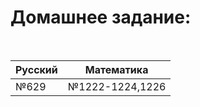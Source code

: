 # Домашнее задание:
<br/>
<table class="tg">
<thead>
  <tr>
    <th class="tg-wgsn"><span style="font-weight:bold">Русский</span></th>
    <th class="tg-0pky"><span style="font-weight:bold">Математика</span></th>
  </tr>
</thead>
<tbody>
  <tr>
    <td class="tg-9gth">№629</td>
    <td class="tg-9gth">№1222-1224,1226</td>
  </tr>
</tbody>
</table>